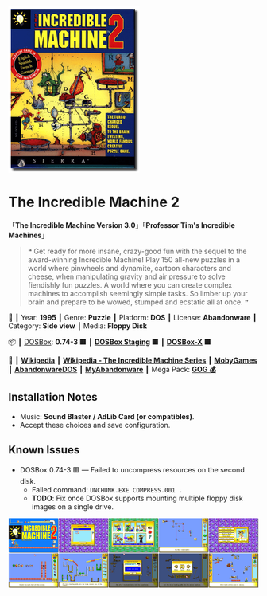 ![](Thumbnail.png 'application-thumbnail')

# The Incredible Machine 2

「**The Incredible Machine Version 3.0**」「**Professor Tim's Incredible Machines**」

> ❝ Get ready for more insane, crazy-good fun with the sequel to the award-winning Incredible Machine! Play 150 all-new puzzles in a world where pinwheels and dynamite, cartoon characters and cheese, when manipulating gravity and air pressure to solve fiendishly fun puzzles. A world where you can create complex machines to accomplish seemingly simple tasks. So limber up your brain and prepare to be wowed, stumped and ecstatic all at once. ❞
>

📌 ┃ Year: **1995** ┃ Genre: **Puzzle** ┃ Platform: **DOS** ┃ License: **Abandonware** ┃ Category: **Side view** ┃ Media: **Floppy Disk** 

📦 ┃ [DOSBox](https://www.dosbox.com/): **0.74-3 🟥** ┃ **[DOSBox Staging](https://dosbox-staging.github.io/) 🟩** ┃ **[DOSBox-X](https://dosbox-x.com/) 🟩** 

📎 ┃ **[Wikipedia](https://en.wikipedia.org/wiki/The_Incredible_Machine_2)** ┃ **[Wikipedia - The Incredible Machine Series](https://en.wikipedia.org/wiki/The_Incredible_Machine)** ┃ **[MobyGames](https://www.mobygames.com/game/1605/the-incredible-machine-2/)** ┃ **[AbandonwareDOS](https://www.abandonwaredos.com/abandonware-game.php?abandonware=The+Incredible+Machine+2&gid=1906)** ┃ **[MyAbandonware](https://www.myabandonware.com/game/the-incredible-machine-2-1n2)** ┃ Mega Pack: **[GOG 💰](https://www.gog.com/en/game/the_incredible_machine_mega_pack)** 

## Installation Notes
- Music: **Sound Blaster / AdLib Card (or compatibles)**.
- Accept these choices and save configuration.

## Known Issues
- DOSBox 0.74-3 🟥 — Failed to uncompress resources on the second disk.
  - Failed command: `UNCHUNK.EXE COMPRESS.001 .`
  - **TODO**: Fix once DOSBox supports mounting multiple floppy disk images on a single drive.

![](Montage.png 'The Incredible Machine 2')

